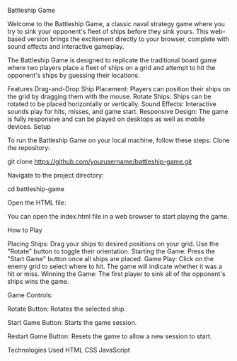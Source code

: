 Battleship Game


Welcome to the Battleship Game, a classic naval strategy game where you try to sink your opponent's fleet of ships before they sink yours. This web-based version brings the excitement directly to your browser, complete with sound effects and interactive gameplay.


The Battleship Game is designed to replicate the traditional board game where two players place a fleet of ships on a grid and attempt to hit the opponent's ships by guessing their locations.

Features
Drag-and-Drop Ship Placement: Players can position their ships on the grid by dragging them with the mouse.
Rotate Ships: Ships can be rotated to be placed horizontally or vertically.
Sound Effects: Interactive sounds play for hits, misses, and game start.
Responsive Design: The game is fully responsive and can be played on desktops as well as mobile devices.
Setup

To run the Battleship Game on your local machine, follow these steps:
Clone the repository:

git clone https://github.com/yourusername/battleship-game.git

Navigate to the project directory:

cd battleship-game

Open the HTML file:

You can open the index.html file in a web browser to start playing the game.

How to Play

Placing Ships: Drag your ships to desired positions on your grid. Use the "Rotate" button to toggle their orientation.
Starting the Game: Press the "Start Game" button once all ships are placed.
Game Play: Click on the enemy grid to select where to hit. The game will indicate whether it was a hit or miss.
Winning the Game: The first player to sink all of the opponent's ships wins the game.

Game Controls:

Rotate Button: Rotates the selected ship.

Start Game Button: Starts the game session.

Restart Game Button: Resets the game to allow a new session to start.



Technologies Used
HTML
CSS
JavaScript
